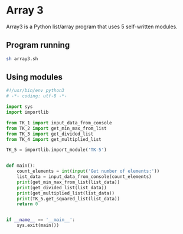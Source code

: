 # Array 3

Array3 is a Python list/array program that uses 5 self-written modules.

## Program running
````bash
sh array3.sh
````

## Using modules
````python
#!/usr/bin/env python3
# -*- coding: utf-8 -*-

import sys
import importlib

from TK_1 import input_data_from_console
from TK_2 import get_min_max_from_list
from TK_3 import get_divided_list
from TK_4 import get_multiplied_list

TK_5 = importlib.import_module('TK-5')


def main():
    count_elements = int(input('Get number of elements:'))
    list_data = input_data_from_console(count_elements)
    print(get_min_max_from_list(list_data))
    print(get_divided_list(list_data))
    print(get_multiplied_list(list_data))
    print(TK_5.get_squared_list(list_data))
    return 0


if __name__ == '__main__':
    sys.exit(main())
````
